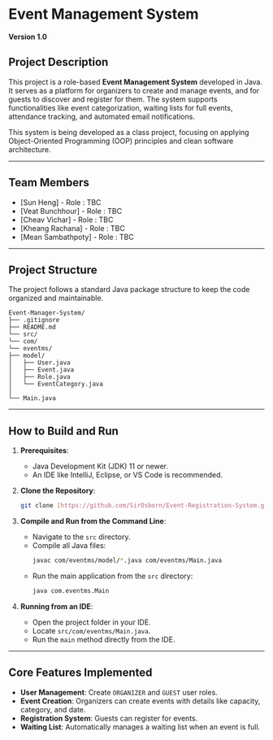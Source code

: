 # Event Management System

**Version 1.0**

## Project Description

This project is a role-based **Event Management System** developed in Java. It serves as a platform for organizers to create and manage events, and for guests to discover and register for them. The system supports functionalities like event categorization, waiting lists for full events, attendance tracking, and automated email notifications.

This system is being developed as a class project, focusing on applying Object-Oriented Programming (OOP) principles and clean software architecture.

---

## Team Members

* [Sun Heng] - Role : TBC
* [Veat Bunchhour] - Role : TBC
* [Cheav Vichar] - Role : TBC
* [Kheang Rachana] - Role : TBC
* [Mean Sambathpoty] - Role : TBC

---

## Project Structure

The project follows a standard Java package structure to keep the code organized and maintainable.

```
Event-Manager-System/
├── .gitignore
├── README.md
└── src/
└── com/
└── eventms/
├── model/
│   ├── User.java
│   ├── Event.java
│   ├── Role.java
│   └── EventCategory.java
│
└── Main.java
```

---

## How to Build and Run

1.  **Prerequisites**:
    * Java Development Kit (JDK) 11 or newer.
    * An IDE like IntelliJ, Eclipse, or VS Code is recommended.

2.  **Clone the Repository**:
    ```bash
    git clone [https://github.com/SirOsborn/Event-Registration-System.git]
    ```

3.  **Compile and Run from the Command Line**:
    * Navigate to the `src` directory.
    * Compile all Java files:
        ```bash
        javac com/eventms/model/*.java com/eventms/Main.java
        ```
    * Run the main application from the `src` directory:
        ```bash
        java com.eventms.Main
        ```

4.  **Running from an IDE**:
    * Open the project folder in your IDE.
    * Locate `src/com/eventms/Main.java`.
    * Run the `main` method directly from the IDE.

---

## Core Features Implemented

* **User Management**: Create `ORGANIZER` and `GUEST` user roles.
* **Event Creation**: Organizers can create events with details like capacity, category, and date.
* **Registration System**: Guests can register for events.
* **Waiting List**: Automatically manages a waiting list when an event is full.
